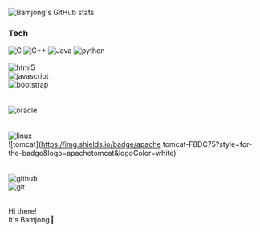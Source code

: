 <div align="left">

![Bamjong's GitHub stats](https://github-readme-stats.vercel.app/api?username=Bamjong&show_icons=true&theme=vue)

</div>

### Tech
![C](https://img.shields.io/badge/c-%2300599C.svg?style=for-the-badge&logo=c&logoColor=white)
![C++](https://img.shields.io/badge/c++-%2300599C.svg?style=for-the-badge&logo=c%2B%2B&logoColor=white)
![Java](https://img.shields.io/badge/java-%23ED8B00.svg?style=for-the-badge&logo=java&logoColor=white) 
![python](https://img.shields.io/badge/python-3776AB?style=for-the-badge&logo=python&logoColor=white)
<br><br>
![html5](https://img.shields.io/badge/html5-E34F26?style=for-the-badge&logo=html5&logoColor=white)           
![javascript](https://img.shields.io/badge/javascript-F7DF1E?style=for-the-badge&logo=javascript&logoColor=black)         
![bootstrap](https://img.shields.io/badge/bootstrap-7952B3?style=for-the-badge&logo=bootstrap&logoColor=white)        
<br><br>
![oracle](https://img.shields.io/badge/oracle-F80000?style=for-the-badge&logo=oracle&logoColor=white)          
<br><br>
![linux](https://img.shields.io/badge/linux-FCC624?style=for-the-badge&logo=linux&logoColor=black)           
![tomcat](https://img.shields.io/badge/apache tomcat-F8DC75?style=for-the-badge&logo=apachetomcat&logoColor=white)         
<br><br>
![github](https://img.shields.io/badge/github-181717?style=for-the-badge&logo=github&logoColor=white)          
![git](https://img.shields.io/badge/git-F05032?style=for-the-badge&logo=git&logoColor=white)           
<br>

Hi there!  
It's Bamjong🌰